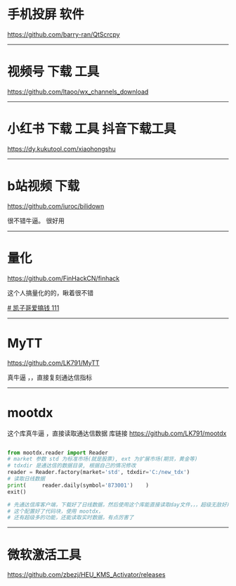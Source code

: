 
# 手机投屏 软件 
https://github.com/barry-ran/QtScrcpy


---
# 视频号 下载 工具
https://github.com/ltaoo/wx_channels_download


---
# 小红书 下载 工具 抖音下载工具 
https://dy.kukutool.com/xiaohongshu

---
# b站视频 下载
https://github.com/iuroc/bilidown

很不错牛逼。 
很好用



---
# 量化

https://github.com/FinHackCN/finhack

这个人搞量化的的，瞅着很不错


[# 凯子哥爱搞钱
111
](https://github.com/LK791/finhack-)

---


# MyTT
https://github.com/LK791/MyTT

真牛逼 ，，直接复刻通达信指标


---

# mootdx 
这个库真牛逼  ，直接读取通达信数据
库链接 https://github.com/LK791/mootdx
```python

from mootdx.reader import Reader
# market 参数 std 为标准市场(就是股票), ext 为扩展市场(期货，黄金等)
# tdxdir 是通达信的数据目录, 根据自己的情况修改
reader = Reader.factory(market='std', tdxdir='C:/new_tdx')
# 读取日线数据
print(     reader.daily(symbol='873001')    )
exit()

# 先通达信库客户端，下载好了日线数据，然后使用这个库能直接读取day文件，，，超级无敌好用  
# 这个配置好了代码块，使用 mootdx，
# 还有超级多的功能，还能读取实时数据，有点厉害了

```


---





#  微软激活工具
https://github.com/zbezj/HEU_KMS_Activator/releases























































